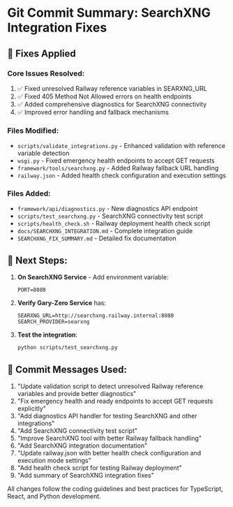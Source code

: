 # Git Commit Summary: SearchXNG Integration Fixes

## 🔧 Fixes Applied

### Core Issues Resolved:
1. ✅ Fixed unresolved Railway reference variables in SEARXNG_URL
2. ✅ Fixed 405 Method Not Allowed errors on health endpoints
3. ✅ Added comprehensive diagnostics for SearchXNG connectivity
4. ✅ Improved error handling and fallback mechanisms

### Files Modified:
- `scripts/validate_integrations.py` - Enhanced validation with reference variable detection
- `wsgi.py` - Fixed emergency health endpoints to accept GET requests
- `framework/tools/searchxng.py` - Added Railway fallback URL handling
- `railway.json` - Added health check configuration and execution settings

### Files Added:
- `framework/api/diagnostics.py` - New diagnostics API endpoint
- `scripts/test_searchxng.py` - SearchXNG connectivity test script
- `scripts/health_check.sh` - Railway deployment health check script
- `docs/SEARCHXNG_INTEGRATION.md` - Complete integration guide
- `SEARCHXNG_FIX_SUMMARY.md` - Detailed fix documentation

## 🚀 Next Steps:

1. **On SearchXNG Service** - Add environment variable:
   ```
   PORT=8080
   ```

2. **Verify Gary-Zero Service** has:
   ```
   SEARXNG_URL=http://searchxng.railway.internal:8080
   SEARCH_PROVIDER=searxng
   ```

3. **Test the integration**:
   ```bash
   python scripts/test_searchxng.py
   ```

## 📝 Commit Messages Used:

1. "Update validation script to detect unresolved Railway reference variables and provide better diagnostics"
2. "Fix emergency health and ready endpoints to accept GET requests explicitly"
3. "Add diagnostics API handler for testing SearchXNG and other integrations"
4. "Add SearchXNG connectivity test script"
5. "Improve SearchXNG tool with better Railway fallback handling"
6. "Add SearchXNG integration documentation"
7. "Update railway.json with better health check configuration and execution mode settings"
8. "Add health check script for testing Railway deployment"
9. "Add summary of SearchXNG integration fixes"

All changes follow the coding guidelines and best practices for TypeScript, React, and Python development.
